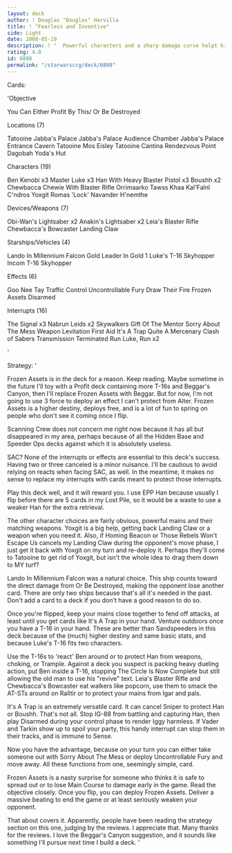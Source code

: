 ```yaml
---
layout: deck
author: ! Douglas "Douglas" Harvilla
title: ! "Fearless and Inventive"
side: Light
date: 2000-05-19
description: ! "  Powerful characters and a sharp damage curve helpt his deck put the opponent on the defensive early.  The right interrupts and effects are blended in to humble the best Dark Side decks."
rating: 4.0
id: 6898
permalink: "/starwarsccg/deck/6898"
---
```

Cards: 

'Objective

You Can Either Profit By This/
Or Be Destroyed

Locations (7)

Tatooine Jabba's Palace
Jabba's Palace Audience Chamber
Jabba's Palace Entrance Cavern
Tatooine Mos Eisley
Tatooine Cantina
Rendezvous Point
Dagobah Yoda's Hut

Characters (19)

Ben Kenobi x3
Master Luke x3
Han With Heavy Blaster Pistol x3
Boushh x2
Chewbacca
Chewie With Blaster Rifle
Orrimaarko
Tawss Khaa
Kal'Falnl C'ndros
Yoxgit
Romas 'Lock' Navander
H'nemthe

Devices/Weapons (7)

Obi-Wan's Lightsaber x2
Anakin's Lightsaber x2
Leia's Blaster Rifle
Chewbacca's Bowcaster
Landing Claw

Starships/Vehicles (4)

Lando In Millennium Falcon
Gold Leader In Gold 1
Luke's T-16 Skyhopper
Incom T-16 Skyhopper

Effects (6)

Goo Nee Tay
Traffic Control
Uncontrollable Fury
Draw Their Fire
Frozen Assets
Disarmed

Interrupts (16)

The Signal x3
Nabrun Leids x2
Skywalkers
Gift Of The Mentor
Sorry About The Mess
Weapon Levitation
First Aid
It's A Trap
Quite A Mercenary
Clash of Sabers
Transmission Terminated
Run Luke, Run x2

'

Strategy: '

  Frozen Assets is in the deck for a reason.  Keep reading.
Maybe sometime in the future I'll toy with a Profit deck containing more T-16s and Beggar's Canyon, then I'll replace Frozen Assets with Beggar.  But for now, I'm not going to use 3 force to deploy an effect I can't protect from Alter.  Frozen Assets is a higher destiny, deploys free, and is a lot of fun to spring on people who don't see it coming once I flip.

  Scanning Crew does not concern me right now because it has all but disappeared in my area, perhaps because of all the Hidden Base and Speeder Ops decks against which it is absolutely useless.

  SAC?	None of the interrupts or effects are essential to this deck's success.  Having two or three canceled is a minor nuisance.  I'll be cautious to avoid relying on reacts when facing SAC, as well.  In the meantime, it makes no sense to replace my interrupts with cards meant to protect those interrupts.

  Play this deck well, and it will reward you.	I use EPP Han because usually I flip before there are 5 cards in my Lost Pile, so it would be a waste to use a weaker Han for the extra retrieval.

  The other character choices are fairly obvious, powerful mains and their matching weapons.  Yoxgit is a big help, getting back Landing Claw or a weapon when you need it.  Also, if Homing Beacon or Those Rebels Won't Escape Us cancels my Landing Claw during the opponent's move phase, I just get it back with Yoxgit on my turn and re-deploy it.  Perhaps they'll come to Tatooine to get rid of Yoxgit, but isn't the whole idea to drag them down to MY turf?

  Lando In Millennium Falcon was a natural choice.
This ship counts toward the direct damage from Or Be Destroyed, making the opponent lose another card.	There are only two ships because that's all it's needed in the past.	Don't add a card to a deck if you don't have a good reason to do so.

  Once you're flipped, keep your mains close together to fend off attacks, at least until you get cards like It's A Trap in your hand.  Venture outdoors once you have a T-16 in your hand.	These are better than Sandspeeders in this deck because of the (much) higher destiny and same basic stats, and because Luke's T-16 fits two characters.

  Use the T-16s to 'react' Ben around or to protect Han from weapons, choking, or Trample.  Against a deck you suspect is packing heavy dueling action, put Ben inside a T-16, stopping The Circle Is Now Complete but still allowing the old man to use his "revive" text.  Leia's Blaster Rifle and Chewbacca's Bowcaster eat walkers like popcorn, use them to smack the AT-STs around on Ralltir or to protect your mains from Igar and pals.

  It's A Trap is an extremely versatile card.  It can cancel Sniper to protect Han or Boushh.  That's not all.  Stop IG-88 from battling and capturing Han, then play Disarmed during your control phase to render Iggy harmless.  If Vader and Tarkin show up to spoil your party, this handy interrupt can stop them in their tracks, and is immune to Sense.

  Now you have the advantage, because on your turn you can either take someone out with Sorry About The Mess or deploy Uncontrollable Fury and move away.  All these functions from one, seemingly simple, card.

  Frozen Assets is a nasty surprise for someone who thinks it is safe to spread out or to lose Main Course to damage early in the game.  Read the objective closely.  Once you flip, you can deploy Frozen Assets.  Deliver a massive beating to end the game or at least seriously weaken your opponent.

  That about covers it.  Apparently, people have been reading the strategy section on this one, judging by the reviews.  I appreciate that.  Many thanks for the reviews.  I love the Beggar's Canyon suggestion, and it sounds like something I'll pursue next time I build a deck.	  '
